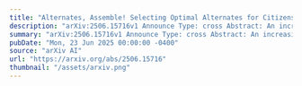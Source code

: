 ```yaml
---
title: "Alternates, Assemble! Selecting Optimal Alternates for Citizens' Assemblies"
description: "arXiv:2506.15716v1 Announce Type: cross Abstract: An increasingly influential form of deliberative democracy centers on citizens' assemblies, where randomly selected people discuss policy questions. The legitimacy of these panels hinges on their representation of the broader population, but panelists often drop out, leading to an unbalanced composition. Although participant attrition is mitigated in practice by alternates, their selection is not taken into account by existing methods. To address this gap, we introduce an optimization framework for alternate selection. Our algorithmic approach, which leverages learning-theoretic machinery, estimates dropout probabilities using historical data and selects alternates to minimize expected misrepresentation. We establish theoretical guarantees for our approach, including worst-case bounds on sample complexity (with implications for computational efficiency) and on loss when panelists' probabilities of dropping out are mis-estimated. Empirical evaluation using real-world data demonstrates that, compared to the status quo, our method significantly improves representation while requiring fewer alternates."
summary: "arXiv:2506.15716v1 Announce Type: cross Abstract: An increasingly influential form of deliberative democracy centers on citizens' assemblies, where randomly selected people discuss policy questions. The legitimacy of these panels hinges on their representation of the broader population, but panelists often drop out, leading to an unbalanced composition. Although participant attrition is mitigated in practice by alternates, their selection is not taken into account by existing methods. To address this gap, we introduce an optimization framework for alternate selection. Our algorithmic approach, which leverages learning-theoretic machinery, estimates dropout probabilities using historical data and selects alternates to minimize expected misrepresentation. We establish theoretical guarantees for our approach, including worst-case bounds on sample complexity (with implications for computational efficiency) and on loss when panelists' probabilities of dropping out are mis-estimated. Empirical evaluation using real-world data demonstrates that, compared to the status quo, our method significantly improves representation while requiring fewer alternates."
pubDate: "Mon, 23 Jun 2025 00:00:00 -0400"
source: "arXiv AI"
url: "https://arxiv.org/abs/2506.15716"
thumbnail: "/assets/arxiv.png"
---
```


